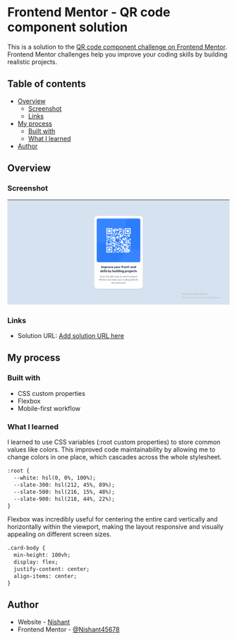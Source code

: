 # Frontend Mentor - QR code component solution

This is a solution to the [QR code component challenge on Frontend Mentor](https://www.frontendmentor.io/challenges/qr-code-component-iux_sIO_H). Frontend Mentor challenges help you improve your coding skills by building realistic projects. 

## Table of contents

- [Overview](#overview)
  - [Screenshot](#screenshot)
  - [Links](#links)
- [My process](#my-process)
  - [Built with](#built-with)
  - [What I learned](#what-i-learned)
- [Author](#author)



## Overview

### Screenshot

![](./screenshot.png)


### Links

- Solution URL: [Add solution URL here](https://your-solution-url.com)


## My process

### Built with

- CSS custom properties
- Flexbox
- Mobile-first workflow



### What I learned


I learned to use CSS variables (:root custom properties) to store common values like colors. This improved code maintainability by allowing me to change colors in one place, which cascades across the whole stylesheet.


```
:root {
  --white: hsl(0, 0%, 100%);
  --slate-300: hsl(212, 45%, 89%);
  --slate-500: hsl(216, 15%, 48%);
  --slate-900: hsl(218, 44%, 22%);
}
```
Flexbox was incredibly useful for centering the entire card vertically and horizontally within the viewport, making the layout responsive and visually appealing on different screen sizes.

```
.card-body {
  min-height: 100vh;
  display: flex;
  justify-content: center;
  align-items: center;
}
```


## Author

- Website - [Nishant]()
- Frontend Mentor - [@Nishant45678](https://www.frontendmentor.io/profile/Nishant45678)


